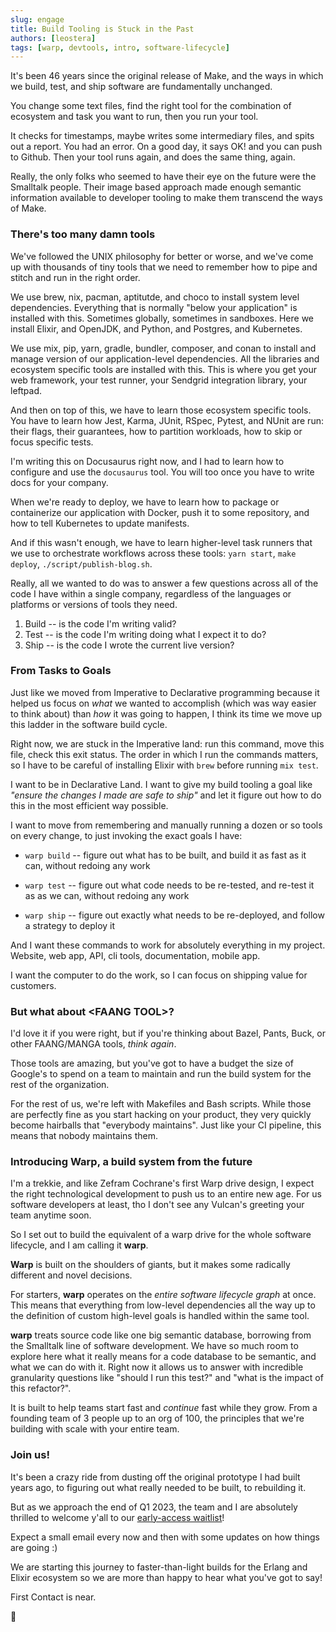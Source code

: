 ```yaml
---
slug: engage
title: Build Tooling is Stuck in the Past
authors: [leostera]
tags: [warp, devtools, intro, software-lifecycle]
---
```


It's been 46 years since the original release of Make, and the ways in which we
build, test, and ship software are fundamentally unchanged. 

You change some text files, find the right tool for the combination of
ecosystem and task you want to run, then you run your tool.

It checks for timestamps, maybe writes some intermediary files, and spits out a
report. You had an error. On a good day, it says OK! and you can push to
Github. Then your tool runs again, and does the same thing, again.

Really, the only folks who seemed to have their eye on the future were the
Smalltalk people. Their image based approach made enough semantic information
available to developer tooling to make them transcend the ways of Make.

### There's too many damn tools

We've followed the UNIX philosophy for better or worse, and we've come up with
thousands of tiny tools that we need to remember how to pipe and stitch and run
in the right order.

We use brew, nix, pacman, aptitutde, and choco to install system level
dependencies. Everything that is normally "below your application" is installed
with this. Sometimes globally, sometimes in sandboxes. Here we install Elixir,
and OpenJDK, and Python, and Postgres, and Kubernetes.

We use mix, pip, yarn, gradle, bundler, composer, and conan to install and manage version of our application-level dependencies. All the libraries and ecosystem specific tools are installed with this. This is where you get your web framework, your test runner, your Sendgrid integration library, your leftpad.

And then on top of this, we have to learn those ecosystem specific tools. You have to learn how Jest, Karma, JUnit, RSpec, Pytest, and NUnit are run: their flags, their guarantees, how to partition workloads, how to skip or focus specific tests.

I'm writing this on Docusaurus right now, and I had to learn how to configure and use the `docusaurus` tool. You will too once you have to write docs for your company.

When we're ready to deploy, we have to learn how to package or containerize our application with Docker, push it to some repository, and how to tell Kubernetes to update manifests.

And if this wasn't enough, we have to learn higher-level task runners that we use to orchestrate workflows across these tools: `yarn start`, `make deploy`, `./script/publish-blog.sh`.

Really, all we wanted to do was to answer a few questions across all of the code I have within a single company, regardless of the languages or platforms or versions of tools they need.

1. Build -- is the code I'm writing valid?
2. Test -- is the code I'm writing doing what I expect it to do?
3. Ship -- is the code I wrote the current live version?

### From Tasks to Goals

Just like we moved from Imperative to Declarative programming because it helped
us focus on _what_ we wanted to accomplish (which was way easier to think
about) than _how_ it was going to happen, I think its time we move up this
ladder in the software build cycle.

Right now, we are stuck in the Imperative land: run this command, move this file, check this exit status. The order in which I run the commands matters, so I have to be careful of installing Elixir with `brew` before running `mix test`.

I want to be in Declarative Land. I want to give my build tooling a goal like _"ensure the changes I
made are safe to ship"_ and let it figure out how to do this in the most efficient way possible.

I want to move from remembering and manually running a dozen or so tools on every change, to just invoking the exact goals I have:

* `warp build` -- figure out what has to be built, and build it as fast as it can, without redoing any work

* `warp test` -- figure out what code needs to be re-tested, and re-test it as as we can, without redoing any work

* `warp ship` -- figure out exactly what needs to be re-deployed, and follow a strategy to deploy it

And I want these commands to work for absolutely everything in my project. Website, web app, API, cli tools, documentation, mobile app.

I want the computer to do the work, so I can focus on shipping value for customers.

### But what about <FAANG TOOL\>?

I'd love it if you were right, but if you're thinking about Bazel, Pants, Buck, or other FAANG/MANGA tools, _think again_.

Those tools are amazing, but you've got to have a budget the size of Google's
to spend on a team to maintain and run the build system for the rest of the
organization.

For the rest of us, we're left with Makefiles and Bash scripts. While those
are perfectly fine as you start hacking on your product, they very quickly become hairballs that "everybody maintains". Just like your CI pipeline, this means that nobody maintains them.

### Introducing Warp, a build system from the future

I'm a trekkie, and like Zefram Cochrane's first Warp drive design, I expect the
right technological development to push us to an entire new age. For us
software developers at least, tho I don't see any Vulcan's greeting your team
anytime soon.

So I set out to build the equivalent of a warp drive for the whole software lifecycle, and I am calling it **warp**.

**Warp** is built on the shoulders of giants, but it makes some radically
different and novel decisions.

For starters, **warp** operates on the _entire software lifecycle graph_ at
once. This means that everything from low-level dependencies all the way up to
the definition of custom high-level goals is handled within the same tool. 

**warp** treats source code like one big semantic database, borrowing from the
Smalltalk line of software development. We have so much room to explore here
what it really means for a code database to be semantic, and what we can do
with it. Right now it allows us to answer with incredible granularity questions
like "should I run this test?" and "what is the impact of this refactor?".

It is built to help teams start fast and _continue_ fast while they grow. From a founding team of 3 people up to an org of 100, the principles that we're building with scale with your entire team.


### Join us!

It's been a crazy ride from dusting off the original prototype I had built years ago, to figuring out what really needed to be built, to rebuilding it.

But as we approach the end of Q1 2023, the team and I are absolutely thrilled to welcome y'all to our <a
href="http://waitlist.warp.build/">early-access waitlist</a>!

Expect a small email every now and then with some updates on how things are going :)

We are starting this journey to faster-than-light builds for the Erlang and Elixir ecosystem so we are more than happy to hear what you've got to say!

First Contact is near.

🖖






